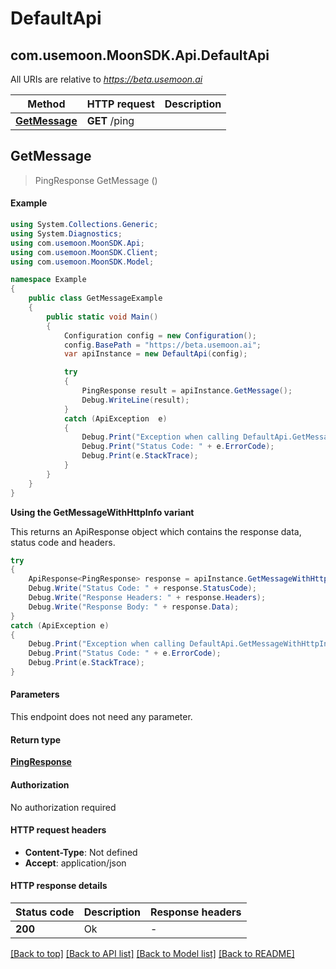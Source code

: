 # DefaultApi

## com.usemoon.MoonSDK.Api.DefaultApi

All URIs are relative to _https://beta.usemoon.ai_

| Method                                     | HTTP request  | Description |
| ------------------------------------------ | ------------- | ----------- |
| [**GetMessage**](DefaultApi.md#getmessage) | **GET** /ping |             |

## **GetMessage**

> PingResponse GetMessage ()

#### Example

```csharp
using System.Collections.Generic;
using System.Diagnostics;
using com.usemoon.MoonSDK.Api;
using com.usemoon.MoonSDK.Client;
using com.usemoon.MoonSDK.Model;

namespace Example
{
    public class GetMessageExample
    {
        public static void Main()
        {
            Configuration config = new Configuration();
            config.BasePath = "https://beta.usemoon.ai";
            var apiInstance = new DefaultApi(config);

            try
            {
                PingResponse result = apiInstance.GetMessage();
                Debug.WriteLine(result);
            }
            catch (ApiException  e)
            {
                Debug.Print("Exception when calling DefaultApi.GetMessage: " + e.Message);
                Debug.Print("Status Code: " + e.ErrorCode);
                Debug.Print(e.StackTrace);
            }
        }
    }
}
```

**Using the GetMessageWithHttpInfo variant**

This returns an ApiResponse object which contains the response data, status code and headers.

```csharp
try
{
    ApiResponse<PingResponse> response = apiInstance.GetMessageWithHttpInfo();
    Debug.Write("Status Code: " + response.StatusCode);
    Debug.Write("Response Headers: " + response.Headers);
    Debug.Write("Response Body: " + response.Data);
}
catch (ApiException e)
{
    Debug.Print("Exception when calling DefaultApi.GetMessageWithHttpInfo: " + e.Message);
    Debug.Print("Status Code: " + e.ErrorCode);
    Debug.Print(e.StackTrace);
}
```

#### Parameters

This endpoint does not need any parameter.

#### Return type

[**PingResponse**](PingResponse.md)

#### Authorization

No authorization required

#### HTTP request headers

* **Content-Type**: Not defined
* **Accept**: application/json

#### HTTP response details

| Status code | Description | Response headers |
| ----------- | ----------- | ---------------- |
| **200**     | Ok          | -                |

[\[Back to top\]](DefaultApi.md) [\[Back to API list\]](./#documentation-for-api-endpoints) [\[Back to Model list\]](./#documentation-for-models) [\[Back to README\]](./)
